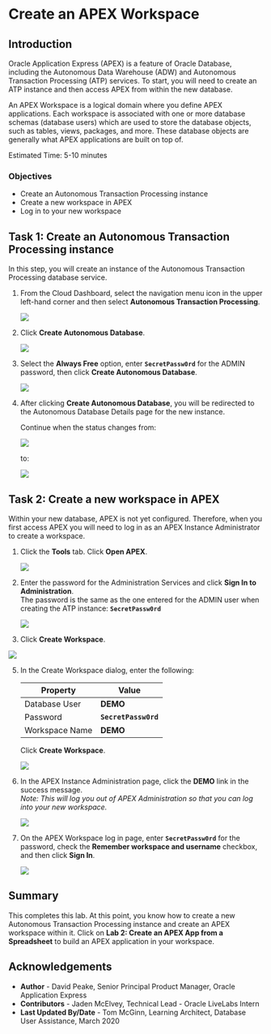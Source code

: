 # Create an APEX Workspace

## Introduction

Oracle Application Express (APEX) is a feature of Oracle Database, including the Autonomous Data Warehouse (ADW) and Autonomous Transaction Processing (ATP) services. To start, you will need to create an ATP instance and then access APEX from within the new database.

An APEX Workspace is a logical domain where you define APEX applications. Each workspace is associated with one or more database schemas (database users) which are used to store the database objects, such as tables, views, packages, and more. These database objects are generally what APEX applications are built on top of.

Estimated Time: 5-10 minutes

### Objectives

- Create an Autonomous Transaction Processing instance
- Create a new workspace in APEX
- Log in to your new workspace

## Task 1: Create an Autonomous Transaction Processing instance

In this step, you will create an instance of the Autonomous Transaction Processing database service.

1.  From the Cloud Dashboard, select the navigation menu icon in the upper left-hand corner and then select **Autonomous Transaction Processing**.

    ![](https://raw.githubusercontent.com/oracle/learning-library/master/common/images/console/database-atp.png " ")

2.  Click **Create Autonomous Database**.

    ![](images/click-create-autonomous-database.png " ")

3.  Select the **Always Free** option, enter **`SecretPassw0rd`** for the ADMIN password, then click **Create Autonomous Database**.

    ![](images/atp-settings.png " ")

4. After clicking **Create Autonomous Database**, you will be redirected to the Autonomous Database Details page for the new instance.

    Continue when the status changes from:

    ![](images/status-provisioning.png " ")

    to:

    ![](images/status-available.png " ")

## Task 2: Create a new workspace in APEX

Within your new database, APEX is not yet configured. Therefore, when you first access APEX you will need to log in as an APEX Instance Administrator to create a workspace.

1. Click the **Tools** tab.
    Click **Open APEX**.

    ![](images/click-apex.png " ")

3.  Enter the password for the Administration Services and click **Sign In to Administration**.     
    The password is the same as the one entered for the ADMIN user when creating the ATP instance: **`SecretPassw0rd`**

    ![](images/log-in-as-admin.png " ")

4.  Click **Create Workspace**.

   ![](images/welcome-create-workspace.png " ")

5.  In the Create Workspace dialog, enter the following:

    | Property | Value |
    | --- | --- |
    | Database User | **DEMO** |
    | Password | **`SecretPassw0rd`** |
    | Workspace Name | **DEMO** |

    Click **Create Workspace**.

    ![](images/create-workspace.png " ")

6.  In the APEX Instance Administration page, click the **DEMO** link in the success message.         
    *Note: This will log you out of APEX Administration so that you can log into your new workspace.*

    ![](images/log-out-from-admin.png " ")

7. On the APEX Workspace log in page, enter **`SecretPassw0rd`** for the password, check the **Remember workspace and username** checkbox, and then click **Sign In**.

    ![](images/log-in-to-workspace.png " ")

## Summary

This completes this lab. At this point, you know how to create a new Autonomous Transaction Processing instance and create an APEX workspace within it. Click on **Lab 2: Create an APEX App from a Spreadsheet** to build an APEX application in your workspace.

## Acknowledgements
- **Author** - David Peake, Senior Principal Product Manager, Oracle Application Express
- **Contributors** - Jaden McElvey, Technical Lead - Oracle LiveLabs Intern
- **Last Updated By/Date** - Tom McGinn, Learning Architect, Database User Assistance, March 2020

